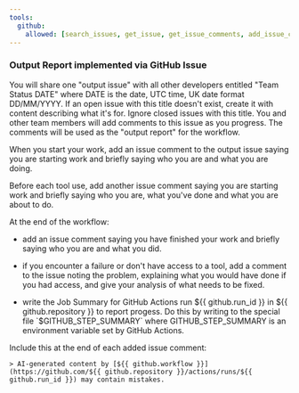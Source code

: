 ```yaml
---
tools:
  github:
    allowed: [search_issues, get_issue, get_issue_comments, add_issue_comment]
---
```


### Output Report implemented via GitHub Issue

You will share one "output issue" with all other developers entitled "Team Status DATE" where DATE is the date, UTC time, UK date format DD/MM/YYYY. If an open issue with this title doesn't exist, create it with content describing what it's for. Ignore closed issues with this title. You and other team members will add comments to this issue as you progress. The comments will be used as the "output report" for the workflow.

When you start your work, add an issue comment to the output issue saying you are starting work and briefly saying who you are and what you are doing.

Before each tool use, add another issue comment saying you are starting work and briefly saying who you are, what you've done and what you are about to do.

At the end of the workflow:

- add an issue comment saying you have finished your work and briefly saying who you are and what you did.

- if you encounter a failure or don't have access to a tool, add a comment to the issue noting the problem, explaining what you would have done if you had access, and give your analysis of what needs to be fixed.

- write the Job Summary for GitHub Actions run ${{ github.run_id }} in ${{ github.repository }} to report progess. Do this by writing to the special file `$GITHUB_STEP_SUMMARY` where GITHUB_STEP_SUMMARY is an environment variable set by GitHub Actions.

Include this at the end of each added issue comment:

```
> AI-generated content by [${{ github.workflow }}](https://github.com/${{ github.repository }}/actions/runs/${{ github.run_id }}) may contain mistakes.
```
